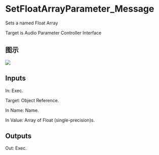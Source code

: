 # SetFloatArrayParameter_Message

Sets a named Float Array

Target is Audio Parameter Controller Interface

## 图示

![]($-20221218-18065738.png)

## Inputs

In: Exec.

Target: Object Reference.

In Name: Name.

In Value: Array of Float (single-precision)s.  

## Outputs

Out: Exec.

